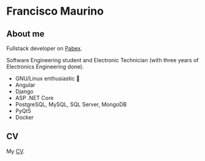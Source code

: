 # Francisco Maurino

## About me
Fullstack developer on [Pabex](https://www.pabex.com.ar).

Software Engineering student and Electronic Technician (with three years of Electronics Engineering done).

- GNU/Linux enthusiastic :penguin:
- Angular
- Django
- ASP .NET Core
- PostgreSQL, MySQL, SQL Server, MongoDB
- PyQt5
- Docker

## CV
My [CV](https://laikos-dev-bucket.s3.us-west-2.amazonaws.com/public/CV_FranciscoMaurino_v2_public.pdf).

<!--
**Laikos38/Laikos38** is a ✨ _special_ ✨ repository because its `README.md` (this file) appears on your GitHub profile.

Here are some ideas to get you started:

- 🔭 I’m currently working on ...
- 🌱 I’m currently learning ...
- 👯 I’m looking to collaborate on ...
- 🤔 I’m looking for help with ...
- 💬 Ask me about ...
- 📫 How to reach me: ...
- 😄 Pronouns: ...
- ⚡ Fun fact: ...
-->
